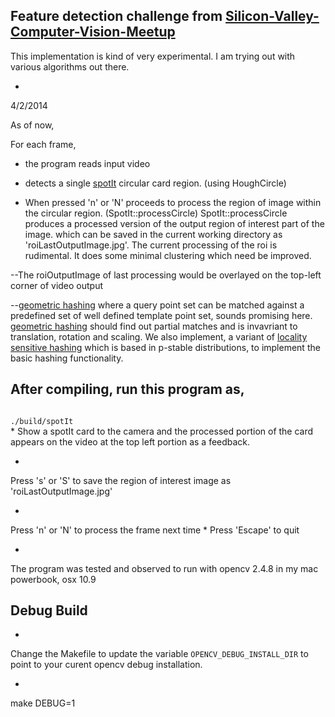 

## Feature detection challenge from [Silicon-Valley-Computer-Vision-Meetup](http://www.meetup.com/Silicon-Valley-Computer-Vision)

This implementation is kind of very experimental. I am trying out with various algorithms out there.


*
4/2/2014

As of now,

For each frame,

- the program reads input video


- detects a single [spotIt](http://www.blueorangegames.com/index.php/games/spotit) circular card region. (using HoughCircle)


- When pressed 'n' or 'N' proceeds to process the region of image within the  circular region. (SpotIt::processCircle) SpotIt::processCircle produces a processed version of the output region of interest part of the image.
which can be saved in the current working directory as 'roiLastOutputImage.jpg'. The current processing of the roi is rudimental. It
does some minimal clustering which need be improved.

--The roiOutputImage of last processing would be overlayed on the top-left corner of video output

--[geometric hashing](http://graphics.stanford.edu/courses/cs468-01-winter/papers/wr-ghao-97.pdf) where a query point set can be matched against a predefined set of well defined template point set, sounds promising here.
[geometric hashing](http://graphics.stanford.edu/courses/cs468-01-winter/papers/wr-ghao-97.pdf) should find out partial matches and is invavriant to translation, rotation and scaling. We also implement,
a variant of [locality sensitive hashing](http://www.mit.edu/~andoni/LSH) which is based in p-stable distributions, to implement the basic hashing functionality.




## After compiling, run this program as,
<code>
./build/spotIt
</code>
*
Show a spotIt card to the camera and the processed portion of the card appears on the video at the top left portion as a feedback.

*
Press 's' or 'S' to save the region of interest image as 'roiLastOutputImage.jpg'

*
Press 'n' or 'N' to process the frame next time
*
Press 'Escape' to quit

*
The program was tested and observed to run with opencv 2.4.8 in my mac powerbook, osx 10.9

## Debug Build

*
Change the Makefile to update the variable <code>OPENCV_DEBUG_INSTALL_DIR</code> to point to your curent opencv debug installation.

*
make DEBUG=1


